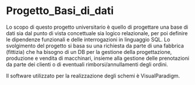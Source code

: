 # Progetto_Basi_di_dati
Lo scopo di questo progetto universitario è quello di progettare una base di dati sia dal punto di vista concettuale sia logico relazionale, per poi definire le dipendenze funzionali e delle interrogazioni in linguaggio SQL. Lo svolgimento del progetto si basa su una richiesta da parte di una fabbrica (fittizia) che ha bisogno di un DB per la gestione della progettazione, produzione e vendita di macchinari, insieme alla gestione delle prenotazioni da parte dei clienti o di eventuali rimborsi/annullamenti degli ordini. 

Il software utilizzato per la realizzazione degli schemi è VisualParadigm.
